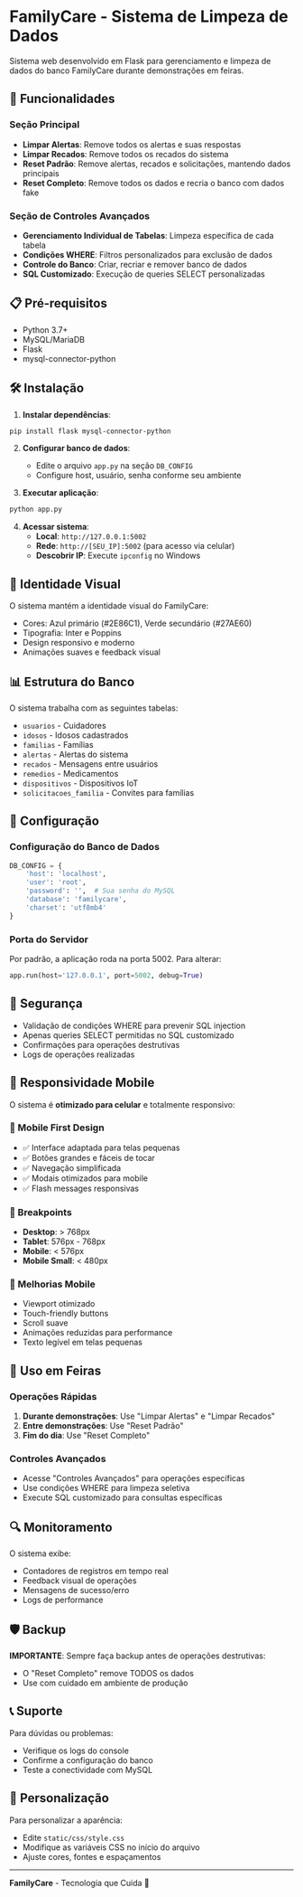 # FamilyCare - Sistema de Limpeza de Dados

Sistema web desenvolvido em Flask para gerenciamento e limpeza de dados do banco FamilyCare durante demonstrações em feiras.

## 🚀 Funcionalidades

### Seção Principal
- **Limpar Alertas**: Remove todos os alertas e suas respostas
- **Limpar Recados**: Remove todos os recados do sistema
- **Reset Padrão**: Remove alertas, recados e solicitações, mantendo dados principais
- **Reset Completo**: Remove todos os dados e recria o banco com dados fake

### Seção de Controles Avançados
- **Gerenciamento Individual de Tabelas**: Limpeza específica de cada tabela
- **Condições WHERE**: Filtros personalizados para exclusão de dados
- **Controle do Banco**: Criar, recriar e remover banco de dados
- **SQL Customizado**: Execução de queries SELECT personalizadas

## 📋 Pré-requisitos

- Python 3.7+
- MySQL/MariaDB
- Flask
- mysql-connector-python

## 🛠️ Instalação

1. **Instalar dependências**:
```bash
pip install flask mysql-connector-python
```

2. **Configurar banco de dados**:
   - Edite o arquivo `app.py` na seção `DB_CONFIG`
   - Configure host, usuário, senha conforme seu ambiente

3. **Executar aplicação**:
```bash
python app.py
```

4. **Acessar sistema**:
   - **Local**: `http://127.0.0.1:5002`
   - **Rede**: `http://[SEU_IP]:5002` (para acesso via celular)
   - **Descobrir IP**: Execute `ipconfig` no Windows

## 🎨 Identidade Visual

O sistema mantém a identidade visual do FamilyCare:
- Cores: Azul primário (#2E86C1), Verde secundário (#27AE60)
- Tipografia: Inter e Poppins
- Design responsivo e moderno
- Animações suaves e feedback visual

## 📊 Estrutura do Banco

O sistema trabalha com as seguintes tabelas:
- `usuarios` - Cuidadores
- `idosos` - Idosos cadastrados
- `familias` - Famílias
- `alertas` - Alertas do sistema
- `recados` - Mensagens entre usuários
- `remedios` - Medicamentos
- `dispositivos` - Dispositivos IoT
- `solicitacoes_familia` - Convites para famílias

## 🔧 Configuração

### Configuração do Banco de Dados
```python
DB_CONFIG = {
    'host': 'localhost',
    'user': 'root',
    'password': '',  # Sua senha do MySQL
    'database': 'familycare',
    'charset': 'utf8mb4'
}
```

### Porta do Servidor
Por padrão, a aplicação roda na porta 5002. Para alterar:
```python
app.run(host='127.0.0.1', port=5002, debug=True)
```

## 🚨 Segurança

- Validação de condições WHERE para prevenir SQL injection
- Apenas queries SELECT permitidas no SQL customizado
- Confirmações para operações destrutivas
- Logs de operações realizadas

## 📱 Responsividade Mobile

O sistema é **otimizado para celular** e totalmente responsivo:

### 🎯 Mobile First Design
- ✅ Interface adaptada para telas pequenas
- ✅ Botões grandes e fáceis de tocar
- ✅ Navegação simplificada
- ✅ Modais otimizados para mobile
- ✅ Flash messages responsivas

### 📱 Breakpoints
- **Desktop**: > 768px
- **Tablet**: 576px - 768px  
- **Mobile**: < 576px
- **Mobile Small**: < 480px

### 🔧 Melhorias Mobile
- Viewport otimizado
- Touch-friendly buttons
- Scroll suave
- Animações reduzidas para performance
- Texto legível em telas pequenas

## 🎯 Uso em Feiras

### Operações Rápidas
1. **Durante demonstrações**: Use "Limpar Alertas" e "Limpar Recados"
2. **Entre demonstrações**: Use "Reset Padrão"
3. **Fim do dia**: Use "Reset Completo"

### Controles Avançados
- Acesse "Controles Avançados" para operações específicas
- Use condições WHERE para limpeza seletiva
- Execute SQL customizado para consultas específicas

## 🔍 Monitoramento

O sistema exibe:
- Contadores de registros em tempo real
- Feedback visual de operações
- Mensagens de sucesso/erro
- Logs de performance

## 🛡️ Backup

**IMPORTANTE**: Sempre faça backup antes de operações destrutivas:
- O "Reset Completo" remove TODOS os dados
- Use com cuidado em ambiente de produção

## 📞 Suporte

Para dúvidas ou problemas:
- Verifique os logs do console
- Confirme a configuração do banco
- Teste a conectividade com MySQL

## 🎨 Personalização

Para personalizar a aparência:
- Edite `static/css/style.css`
- Modifique as variáveis CSS no início do arquivo
- Ajuste cores, fontes e espaçamentos

---

**FamilyCare** - Tecnologia que Cuida 💙
